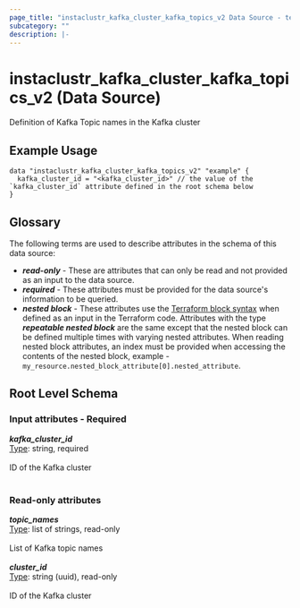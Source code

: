 ```yaml
---
page_title: "instaclustr_kafka_cluster_kafka_topics_v2 Data Source - terraform-provider-instaclustr"
subcategory: ""
description: |-
---
```


# instaclustr_kafka_cluster_kafka_topics_v2 (Data Source)
Definition of Kafka Topic names in the Kafka cluster
## Example Usage
```
data "instaclustr_kafka_cluster_kafka_topics_v2" "example" { 
  kafka_cluster_id = "<kafka_cluster_id>" // the value of the `kafka_cluster_id` attribute defined in the root schema below
}
```
## Glossary
The following terms are used to describe attributes in the schema of this data source:
- **_read-only_** - These are attributes that can only be read and not provided as an input to the data source.
- **_required_** - These attributes must be provided for the data source's information to be queried.
- **_nested block_** - These attributes use the [Terraform block syntax](https://www.terraform.io/language/attr-as-blocks) when defined as an input in the Terraform code. Attributes with the type **_repeatable nested block_** are the same except that the nested block can be defined multiple times with varying nested attributes. When reading nested block attributes, an index must be provided when accessing the contents of the nested block, example - `my_resource.nested_block_attribute[0].nested_attribute`.
## Root Level Schema
### Input attributes - Required
*___kafka_cluster_id___*<br>
<ins>Type</ins>: string, required<br>
<br>ID of the Kafka cluster<br><br>
### Read-only attributes
*___topic_names___*<br>
<ins>Type</ins>: list of strings, read-only<br>
<br>List of Kafka topic names<br><br>
*___cluster_id___*<br>
<ins>Type</ins>: string (uuid), read-only<br>
<br>ID of the Kafka cluster<br><br>
